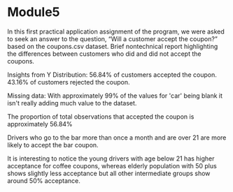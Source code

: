 # Module5
 In this first practical application assignment of the program, we were asked to seek an answer to the question, “Will a customer accept the coupon?” based on the coupons.csv dataset.
 Brief nontechnical report highlighting the differences between customers who did and did not accept the coupons.
 
Insights from Y Distribution:
56.84% of customers accepted the coupon.
43.16% of customers rejected the coupon.

Missing data: With approximately 99% of the values for 'car' being blank it isn't really adding much value to the dataset. 

The proportion of total observations that accepted the coupon is approximately 56.84%

Drivers who go to the bar more than once a month and are over 21 are more likely to accept the bar coupon.

It is interesting to notice the young drivers with age below 21 has higher acceptance for coffee coupons, whereas elderly population with 50 plus shows slightly less acceptance but all other intermediate groups show around 50% acceptance.
